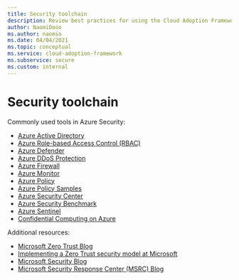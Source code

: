 ```yaml
---
title: Security toolchain
description: Review best practices for using the Cloud Adoption Framework for Azure and the Innovate methodology to create a toolchain for security.
author: NaomiOooo
ms.author: naomio
ms.date: 04/04/2021
ms.topic: conceptual
ms.service: cloud-adoption-framework
ms.subservice: secure
ms.custom: internal
---
```


# Security toolchain

Commonly used tools in Azure Security:

- [Azure Active Directory](/azure/active-directory/)
- [Azure Role-based Access Control (RBAC)](/azure/role-based-access-control/)
- [Azure Defender](/azure/security-center/azure-defender)
- [Azure DDoS Protection](/azure/ddos-protection/)
- [Azure Firewall](/azure/firewall/)
- [Azure Monitor](/azure/azure-monitor/)
- [Azure Policy](/azure/governance/policy/)
- [Azure Policy Samples](/azure/governance/policy/samples/)
- [Azure Security Center](/azure/security-center/)
- [Azure Security Benchmark](/security/benchmark/azure/)
- [Azure Sentinel](/azure/sentinel/)
- [Confidential Computing on Azure](/azure/confidential-computing/)

Additional resources:

- [Microsoft Zero Trust Blog](https://www.microsoft.com/security/blog/zero-trust/)
- [Implementing a Zero Trust security model at Microsoft](https://www.microsoft.com/itshowcase/implementing-a-zero-trust-security-model-at-microsoft)
- [Microsoft Security Blog](https://www.microsoft.com/security/blog/)
- [Microsoft Security Response Center (MSRC) Blog](https://msrc-blog.microsoft.com/)
